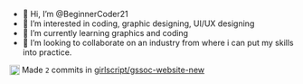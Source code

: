 - 👋 Hi, I’m @BeginnerCoder21
- 👀 I’m interested in coding, graphic designing, UI/UX designing
- 🌱 I’m currently learning graphics and coding
- 💞️ I’m looking to collaborate on an industry from where i can put  my skills into practice.

<img alt="📝" src="https://github.com/cheesits456/github-activity-readme/raw/master/icons/commit.png" align="top" height="18"> Made `2` commits in [girlscript/gssoc-website-new](https://github.com/girlscript/gssoc-website-new)  
<!---
BeginnerCoder21/BeginnerCoder21 is a ✨ special ✨ repository because its `README.md` (this file) appears on your GitHub profile.
You can click the Preview link to take a look at your changes.
--->
